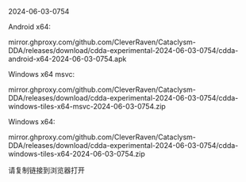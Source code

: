 2024-06-03-0754

Android x64:

mirror.ghproxy.com/github.com/CleverRaven/Cataclysm-DDA/releases/download/cdda-experimental-2024-06-03-0754/cdda-android-x64-2024-06-03-0754.apk

Windows x64 msvc:

mirror.ghproxy.com/github.com/CleverRaven/Cataclysm-DDA/releases/download/cdda-experimental-2024-06-03-0754/cdda-windows-tiles-x64-msvc-2024-06-03-0754.zip

Windows x64:

mirror.ghproxy.com/github.com/CleverRaven/Cataclysm-DDA/releases/download/cdda-experimental-2024-06-03-0754/cdda-windows-tiles-x64-2024-06-03-0754.zip

请复制链接到浏览器打开

